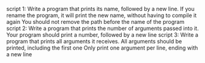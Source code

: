 script 1: Write a program that prints its name, followed by a new line.
If you rename the program, it will print the new name, without having to compile it again
You should not remove the path before the name of the program
script 2: Write a program that prints the number of arguments passed into it.
Your program should print a number, followed by a new line
script 3: Write a program that prints all arguments it receives.
All arguments should be printed, including the first one
Only print one argument per line, ending with a new line
